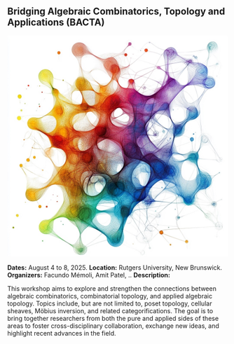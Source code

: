 ## Bridging Algebraic Combinatorics, Topology and Applications (BACTA)


![image](./BACTA.jpeg)

**Dates:** August 4 to 8, 2025.
**Location:** Rutgers University, New Brunswick.
**Organizers:** Facundo Mémoli, Amit Patel, ..
**Description:**

This workshop aims to explore and strengthen the connections between algebraic combinatorics, combinatorial topology, and applied algebraic topology. Topics include, but are not limited to, poset topology, cellular sheaves, Möbius inversion, and related categorifications. The goal is to bring together researchers from both the pure and applied sides of these areas to foster cross-disciplinary collaboration, exchange new ideas, and highlight recent advances in the field.


